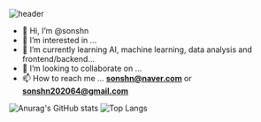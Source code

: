 ![header](https://capsule-render.vercel.app/api?type=waving&color=gradient&height=240&section=footer&text=Hi,%20there!%20Welcome!&fontSize=48)

- 👋 Hi, I’m @sonshn
- 👀 I’m interested in ...
- 🌱 I’m currently learning AI, machine learning, data analysis and frontend/backend...
- 💞️ I’m looking to collaborate on ...
- 📫 How to reach me ... **sonshn@naver.com** or **sonshn202064@gmail.com**

![Anurag's GitHub stats](https://github-readme-stats.vercel.app/api?username=sonshn&show_icons=true&theme=calm)
![Top Langs](https://github-readme-stats.vercel.app/api/top-langs/?username=sonshn&layout=compact&theme=monokai)

<!---
sonshn/sonshn is a ✨ special ✨ repository because its `README.md` (this file) appears on your GitHub profile.
You can click the Preview link to take a look at your changes.
--->
